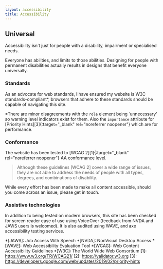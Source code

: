 ```yaml
---
layout: accessibility
title: Accessibility
---
```

## Universal

Accessibility isn't just for people with a disability, impairment or specialised needs.

Everyone has abilities, and limits to those abilities. Designing for people with permanent disabilities actually results in designs that benefit everyone universally.

### Standards

As an advocate for web standards, I have ensured my website is W3C standards-compliant*, browsers that adhere to these standards should be capable of navigating this site.

*There are minor disagreements with the `role` element being 'unnecessary' so warning level indicators exist for them. Also the `importance` attribute for [Priority Hints][3]{:target="_blank" rel="noreferrer noopener"} which are for performance.

### Conformance

The website has been tested to [WCAG 2][1]{:target="_blank" rel="noreferrer noopener"} AA conformance level.

> Although these guidelines [WCAG 2] cover a wide range of issues, they are not able to address the needs of people with all types, degrees, and combinations of disability.

While every effort has been made to make all content accessible, should you come across an issue, please get in touch.

### Assistive technologies

In addition to being tested on modern browsers, this site has been checked for screen reader ease of use using Voice Over (feedback from NVDA and JAWS users is welcomed). It is also audited using WAVE, and axe accessibility testing services.

*[JAWS]: Job Access With Speech
*[NVDA]: NonVisual Desktop Access
*[WAVE]: Web Accessibility Evaluation Tool
*[WCAG]: Web Content Accessibility Guidelines
*[W3C]: The World Wide Web Consortium
[1]: https://www.w3.org/TR/WCAG21/
[2]: https://validator.w3.org
[3]: https://developers.google.com/web/updates/2019/02/priority-hints

